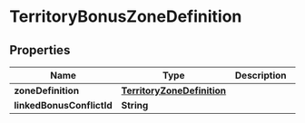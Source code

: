 

# TerritoryBonusZoneDefinition


## Properties

| Name | Type | Description | Notes |
|------------ | ------------- | ------------- | -------------|
|**zoneDefinition** | [**TerritoryZoneDefinition**](TerritoryZoneDefinition.md) |  |  [optional] |
|**linkedBonusConflictId** | **String** |  |  [optional] |



